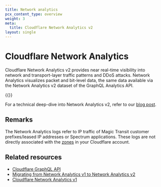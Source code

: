 ```yaml
---
title: Network analytics
pcx_content_type: overview
weight: 3
meta:
  title: Cloudflare Network Analytics v2
layout: single
---
```


# Cloudflare Network Analytics

Cloudflare Network Analytics v2 provides near real-time visibility into network and transport-layer traffic patterns and DDoS attacks. Network Analytics visualizes packet and bit-level data, the same data available via the Network Analytics v2 dataset of the GraphQL Analytics API.

{{<render file="_network-analytics-requirements.md">}}

For a technical deep-dive into Network Analytics v2, refer to our [blog post](https://blog.cloudflare.com/building-network-analytics-v2/).

## Remarks

The Network Analytics logs refer to IP traffic of Magic Transit customer prefixes/leased IP addresses or Spectrum applications. These logs are not directly associated with the [zones](/fundamentals/concepts/accounts-and-zones/#zones) in your Cloudflare account.

## Related resources

* [Cloudflare GraphQL API](/analytics/graphql-api/)
* [Migrating from Network Analytics v1 to Network Analytics v2](/analytics/graphql-api/migration-guides/network-analytics-v2/)
* [Cloudflare Network Analytics v1](/analytics/network-analytics/reference/network-analytics-v1/)
